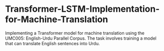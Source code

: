 # Transformer-LSTM-Implementation-for-Machine-Translation
Implementing a Transformer model for machine translation using the UMC005: English-Urdu Parallel Corpus. The task involves training a model that can translate English sentences into Urdu. 
